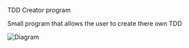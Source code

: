 TDD Creator program

Small program that allows the user to create there own TDD

![Diagram](/images/Diagram.png)
